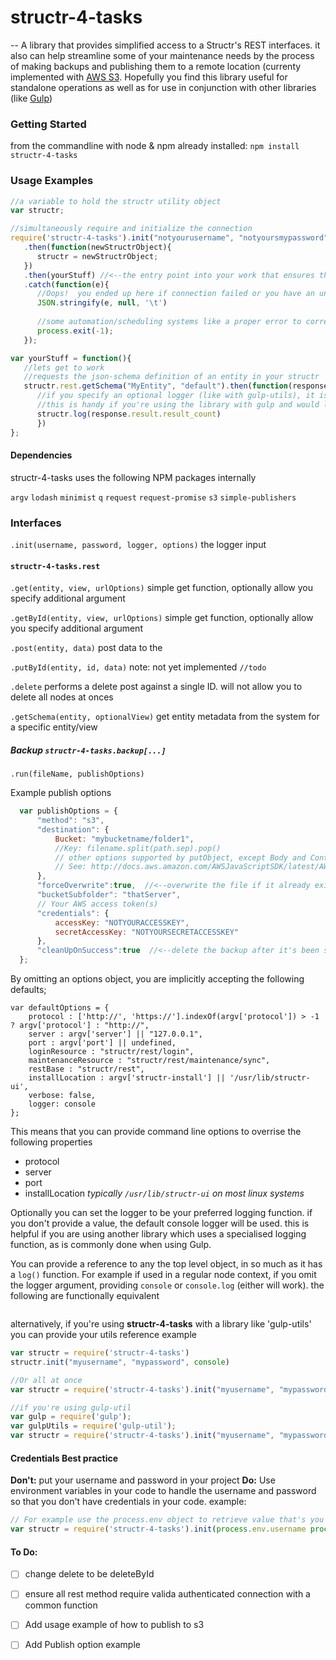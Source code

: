 # structr-4-tasks  
--
A library that provides simplified access to a Structr's REST interfaces.  it also can help streamline some of your maintenance needs by the process of making backups and publishing them to a remote location (currenty implemented with [AWS S3](https:aws.amazon.com/s3).  Hopefully you find this library useful for standalone operations as well as for use in conjunction with other libraries (like [Gulp](http://gulpjs.com/))

### Getting Started
from the commandline with node & npm already installed:
`npm install structr-4-tasks`

### Usage Examples 
   
```javascript
//a variable to hold the structr utility object
var structr;

//simultaneously require and initialize the connection
require('structr-4-tasks').init("notyourusername", "notyoursmypassword")
   .then(function(newStructrObject){
      structr = newStructrObject;
   })
   .then(yourStuff) //<--the entry point into your work that ensures that a valid connection will be available
   .catch(function(e){
      //Oops!  you ended up here if connection failed or you have an untrapped error in yourStuff();
      JSON.stringify(e, null, '\t')
      
      //some automation/scheduling systems like a proper error to correctly understand that this process failed.
      process.exit(-1);
   });

var yourStuff = function(){
   //lets get to work
   //requests the json-schema definition of an entity in your structr
   structr.rest.getSchema("MyEntity", "default").then(function(response){
      //if you specify an optional logger (like with gulp-utils), it is available throught the structr.log member;
      //this is handy if you're using the library with gulp and would like get the pretty logging      
      structr.log(response.result.result_count) 
      })  
};
```

#### Dependencies
structr-4-tasks uses the following NPM packages internally

`argv` 
`lodash`
`minimist`
`q`
`request`
`request-promise`
`s3`
`simple-publishers`
### Interfaces

`.init(username, password, logger, options)`
the logger input

#### `structr-4-tasks.rest`
`.get(entity, view, urlOptions)`
  simple get function, optionally allow you specify additional argument

`.getById(entity, view, urlOptions)`
  simple get function, optionally allow you specify additional argument

`.post(entity, data)`
post data to the 

`.putById(entity, id, data)`
note: not yet implemented `//todo`

`.delete` 
performs a delete post against a single ID.  will not allow you to delete all nodes at onces 

`.getSchema(entity, optionalView)`
get entity metadata from the system for a specific entity/view

##### Backup `structr-4-tasks.backup[...]`
`.run(fileName, publishOptions)`

 Example publish options
 
```javascript
  var publishOptions = {
      "method": "s3",
      "destination": {
          Bucket: "mybucketname/folder1",
          //Key: filename.split(path.sep).pop()
          // other options supported by putObject, except Body and ContentLength.
          // See: http://docs.aws.amazon.com/AWSJavaScriptSDK/latest/AWS/S3.html#putObject-property
      },
      "forceOverwrite":true,  //<--overwrite the file if it already exists in the target
      "bucketSubfolder": "thatServer",
      // Your AWS access token(s)
      "credentials": {
          accessKey: "NOTYOURACCESSKEY",
          secretAccessKey: "NOTYOURSECRETACCESSKEY"
      },
      "cleanUpOnSuccess":true  //<--delete the backup after it's been successfully uploaded
  };
```

By omitting an options object, you are implicitly accepting the following defaults;
```javacscript
var defaultOptions = {
    protocol : ['http://', 'https://'].indexOf(argv['protocol']) > -1 ? argv['protocol'] : "http://",
    server : argv['server'] || "127.0.0.1",
    port : argv['port'] || undefined,
    loginResource : "structr/rest/login",
    maintenanceResource : "structr/rest/maintenance/sync",
    restBase : "structr/rest",
    installLocation : argv['structr-install'] || '/usr/lib/structr-ui',
    verbose: false,
    logger: console
};
```

This means that you can provide command line options to overrise the following properties 
 - protocol
 - server
 - port
 - installLocation *typically `/usr/lib/structr-ui` on most linux systems*

Optionally you can set the logger to be your preferred logging function. if you don't provide a value, the default console logger will be used.   this is helpful if you are using another library which uses a specialised logging function, as is commonly done when using Gulp.

You can provide a reference to any the top level object, in so much as it has a `log()` function.  For example if used in a regular node context, if you omit the logger argument, providing `console` or `console.log` (either will work).
the following are functionally equivalent
```javascript

```
  alternatively, if you're using **structr-4-tasks** with a library like 'gulp-utils' you can provide your utils reference
example
``` javascript
var structr = require('structr-4-tasks')
structr.init("myusername", "mypassword", console)

//Or all at once
var structr = require('structr-4-tasks').init("myusername", "mypassword", console)

//if you're using gulp-util
var gulp = require('gulp');
var gulpUtils = require('gulp-util');
var structr = require('structr-4-tasks').init("myusername", "mypassword", gulpUtils)

``` 


#### Credentials Best practice
**Don't:** put your username and password in your project
**Do:**  Use environment variables in your code to handle the username and password so that you don't have credentials in your code.
example:
```javascript
// For example use the process.env object to retrieve value that's you've previously Exported
var structr = require('structr-4-tasks').init(process.env.username process.env.password)
```

#### To Do:
- [ ] change delete to be deleteById
- [ ] ensure all rest method require valida authenticated connection with a common function
- [ ] Add usage example of how to publish to s3
- [ ] Add Publish option example
 